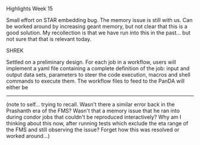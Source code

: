 Highlights Week 15

Small effort on STAR embedding bug.   The memory issue is still with us.  Can be worked around by increasing geant memory, but not clear that this is a good solution.   My recollection is that we have run into this in the past...  but not sure that that is relevant today.

SHREK

Settled on a preliminary design.  For each job in a workflow, users will implement a yaml file containing a complete definition of the job: input and output data sets, parameters to steer the code execution, macros and shell commands to execute them.  The workflow files to feed to the PanDA will either be 



-----------------------------------------------------------

(note to self... trying to recall.  Wasn't there a similar error back in the Prashanth era of the FMS?  Wasn't that a memory issue that he ran into during condor jobs that couldn't be reproduced interactively?  Why am I thinking about this now, after running tests which exclude the eta range of the FMS and still observing the issue?  Forget how this was resolved or worked around...)